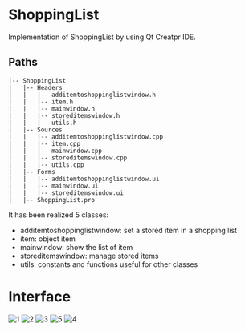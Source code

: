 # ShoppingList
Implementation of ShoppingList by using Qt Creatpr IDE.

## Paths
```.
|-- ShoppingList
|   |-- Headers
|   |   |-- additemtoshoppinglistwindow.h
|   |   |-- item.h
|   |   |-- mainwindow.h
|   |   |-- storeditemswindow.h
|   |   |-- utils.h
|   |-- Sources
|   |   |-- additemtoshoppinglistwindow.cpp
|   |   |-- item.cpp
|   |   |-- mainwindow.cpp
|   |   |-- storeditemswindow.cpp
|   |   |-- utils.cpp
|   |-- Forms
|   |   |-- additemtoshoppinglistwindow.ui
|   |   |-- mainwindow.ui
|   |   |-- storeditemswindow.ui
|   |-- ShoppingList.pro
```
It has been realized 5 classes:
- additemtoshoppinglistwindow: set a stored item in a shopping list
- item: object item
- mainwindow: show the list of item
- storeditemswindow: manage stored items
- utils: constants and functions useful for other classes

# Interface
![1](https://user-images.githubusercontent.com/45711698/229205258-67b127f4-eda5-4348-8086-ab4257bc5524.png)
![2](https://user-images.githubusercontent.com/45711698/229205260-b9efa084-29b2-4596-94ec-32a2abe9c1f8.png)
![3](https://user-images.githubusercontent.com/45711698/229205263-9dcdf184-3aaa-49b9-add4-a8d8cdb693a7.png)
![5](https://user-images.githubusercontent.com/45711698/229205254-e053e780-3b2a-43ec-af91-ee06082019fa.png)
![4](https://user-images.githubusercontent.com/45711698/229205268-fef6e05e-2fa9-422c-b61f-17024a42654e.png)
